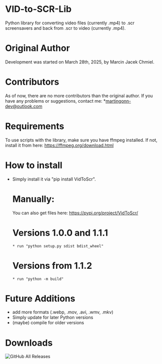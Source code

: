 # VID-to-SCR-Lib
Python library for converting video files (currently .mp4) to .scr screensavers and back from .scr to video (currently .mp4).
# Original Author 
Development was started on March 28th, 2025, by Marcin Jacek Chmiel.
# Contributors 
As of now, there are no more contributors than the original author.
If you have any problems or suggestions, contact me: *martingonn-dev@outlook.com
# Requirements
To use scripts with the library, make sure you have ffmpeg installed. If not, install it from here: https://ffmpeg.org/download.html
# How to install
* Simply install it via "pip install VidToScr".
  # Manually:
  You can also get files here: https://pypi.org/project/VidToScr/
    # Versions 1.0.0 and 1.1.1
      * run "python setup.py sdist bdist_wheel"
    # Versions from 1.1.2
      * run "python -m build"
# Future Additions
* add more formats (.webp, .mov, .avi, .wmv, .mkv)
* Simply update for later Python versions
* (maybe) compile for older versions
# Downloads
![GitHub All Releases](https://img.shields.io/github/downloads/Martingonn/MP4-to-SCR-lib/total)
